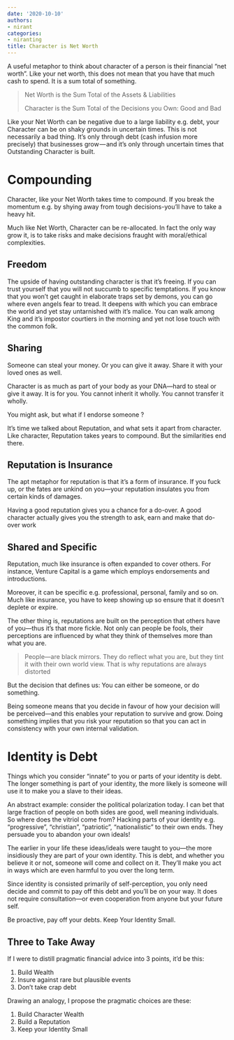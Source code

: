 ```yaml
---
date: '2020-10-10'
authors:
- nirant
categories:
- niranting
title: Character is Net Worth
---
```



A useful metaphor to think about character of a person is their financial “net worth”. Like your net worth, this does not mean that you have that much cash to spend. It is a sum total of something.

> Net Worth is the Sum Total of the Assets & Liabilities
>
> Character is the Sum Total of the Decisions you Own: Good and Bad

Like your Net Worth can be negative due to a large liability e.g. debt, your Character can be on shaky grounds in uncertain times. This is not necessarily a bad thing. It’s only through debt (cash infusion more precisely) that businesses grow — and it’s only through uncertain times that Outstanding Character is built.

# Compounding

Character, like your Net Worth takes time to compound. If you break the momentum e.g. by shying away from tough decisions-you’ll have to take a heavy hit.

Much like Net Worth, Character can be re-allocated. In fact the only way grow it, is to take risks and make decisions fraught with moral/ethical complexities.

## Freedom

The upside of having outstanding character is that it’s freeing. If you can trust yourself that you will not succumb to specific temptations. If you know that you won’t get caught in elaborate traps set by demons, you can go where even angels fear to tread. It deepens with which you can embrace the world and yet stay untarnished with it’s malice. You can walk among King and it’s impostor courtiers in the morning and yet not lose touch with the common folk.

## Sharing

Someone can steal your money. Or you can give it away. Share it with your loved ones as well.

Character is as much as part of your body as your DNA—hard to steal or give it away. It is for you. You cannot inherit it wholly. You cannot transfer it wholly.

You might ask, but what if I endorse someone ?

It’s time we talked about Reputation, and what sets it apart from character. Like character, Reputation takes years to compound. But the similarities end there.

## Reputation is Insurance

The apt metaphor for reputation is that it’s a form of insurance. If you fuck up, or the fates are unkind on you—your reputation insulates you from certain kinds of damages.

Having a good reputation gives you a chance for a do-over. A good character actually gives you the strength to ask, earn and make that do-over work

## Shared and Specific

Reputation, much like insurance is often expanded to cover others. For instance, Venture Capital is a game which employs endorsements and introductions.

Moreover, it can be specific e.g. professional, personal, family and so on. Much like insurance, you have to keep showing up so ensure that it doesn’t deplete or expire.

The other thing is, reputations are built on the perception that others have of you—thus it’s that more fickle. Not only can people be fools, their perceptions are influenced by what they think of themselves more than what you are.

> People—are black mirrors. They do reflect what you are, but they tint it with their own world view. That is why reputations are always distorted

But the decision that defines us: You can either be someone, or do something.

Being someone means that you decide in favour of how your decision will be perceived—and this enables your reputation to survive and grow. Doing something implies that you risk your reputation so that you can act in consistency with your own internal validation.

# Identity is Debt

Things which you consider “innate” to you or parts of your identity is debt. The longer something is part of your identity, the more likely is someone will use it to make you a slave to their ideas.

An abstract example: consider the political polarization today. I can bet that large fraction of people on both sides are good, well meaning individuals. So where does the vitriol come from? Hacking parts of your identity e.g. “progressive”, “christian”, “patriotic”, “nationalistic” to their own ends. They persuade you to abandon your own ideals!

The earlier in your life these ideas/ideals were taught to you—the more insidiously they are part of your own identity. This is debt, and whether you believe it or not, someone will come and collect on it. They’ll make you act in ways which are even harmful to you over the long term. 

Since identity is consisted primarily of self-perception, you only need decide and commit to pay off this debt and you’ll be on your way. It does not require consultation—or even cooperation from anyone but your future self.

Be proactive, pay off your debts. Keep Your Identity Small.

## Three to Take Away

If I were to distill pragmatic financial advice into 3 points, it’d be this:

1. Build Wealth
2. Insure against rare but plausible events
3. Don’t take crap debt

Drawing an analogy, I propose the pragmatic choices are these:

1. Build Character Wealth
2. Build a Reputation
3. Keep your Identity Small
